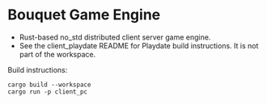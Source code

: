 # Bouquet Game Engine

- Rust-based no_std distributed client server game engine.
- See the client_playdate README for Playdate build instructions.
  It is not part of the workspace.

Build instructions:
```
cargo build --workspace
cargo run -p client_pc
```

